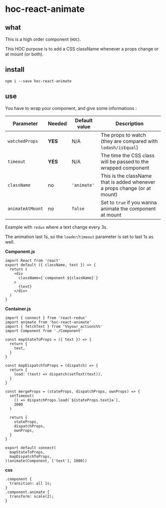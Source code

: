 # hoc-react-animate
## what
This is a high order component (`HOC`).

This HOC purpose is to add a CSS className whenever a props change or at mount (or both).

## install
`npm i --save hoc-react-animate`

## use
You have to wrap your component, and give some informations :



Parameter | Needed | Default value | Description
----------|--------|---------------|-------------
`watchedProps` | **YES** | N/A | The props to watch (they are compared with `lodash/isEqual`)
`timeout` | **YES** | N/A | The time the CSS class will be passed to the wrapped component
`className` | no | `'animate'` | This is the className that is added whenever a props change (or at mount)
`animateAtMount` | no | `false` | Set to `true` if you wanna animate the component at mount

Example with `redux` where a text change every 3s.

The animation last 1s, so the `loader`/`timeout` parameter is set to last 1s as well.

**Component.js**
```(javascript)
import React from 'react'
export default ({ className, text }) => {
  return (
    <div
      className={`component ${className}`}
    >
      {text}
    </div>
  )
}
```

**Container.js**
```(javascript)
import { connect } from 'react-redux'
import animate from 'hoc-react-animate'
import { fetchText } from '%%your_actions%%'
import Component from './Component'

const mapStateToProps = ({ text }) => {
  return {
    text,
  }
}

const mapDispatchToProps = (dispatch) => {
  return {
    load: (text) => dispatch(setText(text)),
  }
}

const mergeProps = (stateProps, dispatchProps, ownProps) => {
  setTimeout(
    () => dispatchProps.load(`${stateProps.text}a`),
    2000
  )

  return {
    stateProps,
    dispatchProps,
    ownProps,
  }
}

export default connect(
  mapStateToProps,
  mapDispatchToProps,
)(animate(Component, ['text'], 1000))
```
**css**
```(css)
.component {
  transition: all 1s;
}
.component.animate {
  transform: scale(2);
}
```
